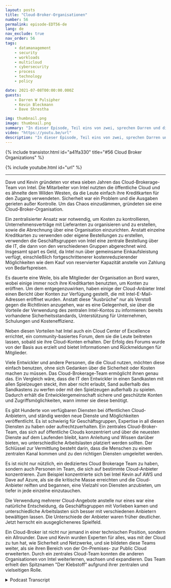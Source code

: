 ```yaml
---
layout: posts
title: "Cloud-Broker-Organisationen"
number: 56
permalink: episode-EDT56-de
lang: de
nav_exclude: true
nav_order: 56
tags:
    - datamanagement
    - security
    - workloads
    - multicloud
    - cybersecurity
    - process
    - technology
    - policy

date: 2021-07-08T00:00:00.000Z
guests:
    - Darren W Pulsipher
    - Kevin Bleckmann
    - Dave Shrestha

img: thumbnail.png
image: thumbnail.png
summary: "In dieser Episode, Teil eins von zwei, sprechen Darren und die Intel Cloud Solution Architects Dave Shrestha und Kevin Bleckman über die Bedeutung einer Cloud-Broker-Organisation. Dave und Kevin gründeten vor etwa sieben Jahren das Cloud-Brokerage-Team von Intel. Die Mitarbeiter von Intel nutzten die öffentliche Cloud, und es war wie im Wilden Westen, in dem die Leute einfach ihre Kreditkarten für den Zugriff nutzen. Sicherheit war ein Problem und die Ausgaben gerieten außer Kontrolle. Um das Chaos einzudämmen, haben sie eine Cloud-Broker-Organisation geschaffen."
video: "https://youtu.be/url"
description: "In dieser Episode, Teil eins von zwei, sprechen Darren und die Intel Cloud Solution Architects Dave Shrestha und Kevin Bleckman über die Bedeutung einer Cloud-Broker-Organisation. Dave und Kevin gründeten vor etwa sieben Jahren das Cloud-Brokerage-Team von Intel. Die Mitarbeiter von Intel nutzten die öffentliche Cloud, und es war wie im Wilden Westen, in dem die Leute einfach ihre Kreditkarten für den Zugriff nutzen. Sicherheit war ein Problem und die Ausgaben gerieten außer Kontrolle. Um das Chaos einzudämmen, haben sie eine Cloud-Broker-Organisation geschaffen."
---
```


<div>
{% include transistor.html id="a41fa330" title="#56 Cloud Broker Organizations" %}

{% include youtube.html id="url" %}
</div>

---

Dave und Kevin gründeten vor etwa sieben Jahren das Cloud-Brokerage-Team von Intel. Die Mitarbeiter von Intel nutzten die öffentliche Cloud und es ähnelte dem Wilden Westen, da die Leute einfach ihre Kreditkarten für den Zugang verwendeten. Sicherheit war ein Problem und die Ausgaben gerieten außer Kontrolle. Um das Chaos einzudämmen, gründeten sie eine Cloud-Broker-Organisation.

Ein zentralisierter Ansatz war notwendig, um Kosten zu kontrollieren, Unternehmensverträge mit Lieferanten zu organisieren und zu erstellen, sowie die Abrechnung über eine Organisation einzurichten. Anstatt einzelne Kreditkarten zu verwenden oder eigene Bestellungen zu erstellen, verwenden die Geschäftsgruppen von Intel eine zentrale Bestellung über die IT, die dann von den verschiedenen Gruppen abgerechnet wird. Insgesamt spart es Geld, da Intel nun über gemeinsame Einkaufsleistung verfügt, einschließlich fortgeschrittenerer kostenreduzierender Möglichkeiten wie dem Kauf von reservierter Kapazität anstelle von Zahlung von Bedarfspreisen.

Es dauerte eine Weile, bis alle Mitglieder der Organisation an Bord waren, wobei einige immer noch ihre Kreditkarten benutzten, um Konten zu eröffnen. Um dem entgegenzuwirken, haben einige der Cloud-Anbieter Intel einen Bericht über Konten zur Verfügung gestellt, die mit Intel-E-Mail-Adressen eröffnet wurden. Anstatt diese "Ausbrüche" nur als Verstoß gegen die Richtlinien anzugehen, war es eine Gelegenheit, sie über die Vorteile der Verwendung des zentralen Intel-Kontos zu informieren: bereits vorhandene Sicherheitsstandards, Unterstützung für Unternehmen, Schulungen und Kosteneffizienz.

Neben diesen Vorteilen hat Intel auch ein Cloud Center of Excellence errichtet, ein community-basiertes Forum, dem sie die Leute beitreten lassen, sobald sie ihre Cloud-Konten erhalten. Der Erfolg des Forums wurde von der Basis aus erzielt und bietet Informationen und Rückmeldungen für Mitglieder.

Viele Entwickler und andere Personen, die die Cloud nutzen, möchten diese einfach benutzen, ohne sich Gedanken über die Sicherheit oder Kosten machen zu müssen. Das Cloud-Brokerage-Team ermöglicht ihnen genau das. Ein Vergleich wäre, dass die IT den Entwickler in einen Sandkasten mit allen Spielzeugen steckt, ihm aber nicht erlaubt, Sand außerhalb des Sandkastens zu werfen oder mit den Spielzeugen außerhalb zu spielen. Dadurch erhält die Entwicklergemeinschaft sichere und geschützte Konten und Zugriffsmöglichkeiten, wann immer sie diese benötigt.

Es gibt Hunderte von verfügbaren Diensten bei öffentlichen Cloud-Anbietern, und ständig werden neue Dienste und Möglichkeiten veröffentlicht. Es ist schwierig für Geschäftsgruppen, Expertise in all diesen Diensten zu haben oder aufrechtzuerhalten. Ein zentrales Cloud-Broker-Team, das sich auf öffentliche Clouds konzentriert und über die neuesten Dienste auf dem Laufenden bleibt, kann Anleitung und Wissen darüber bieten, wo unterschiedliche Arbeitslasten platziert werden sollten. Der Schlüssel zur Vermittlung besteht darin, dass die Menschen zu einem zentralen Kanal kommen und zu den richtigen Diensten umgeleitet werden.

Es ist nicht nur nützlich, ein dediziertes Cloud Brokerage Team zu haben, sondern auch Personen im Team, die sich auf bestimmte Cloud-Anbieter konzentrieren. Zum Beispiel konzentrierte sich bei Intel Kevin auf AWS und Dave auf Azure, als sie die kritische Masse erreichten und die Cloud-Anbieter reiften und begannen, eine Vielzahl von Diensten anzubieten, um tiefer in jede einzelne einzutauchen.

Die Verwendung mehrerer Cloud-Angebote anstelle nur eines war eine natürliche Entscheidung, da Geschäftsgruppen mit Vorlieben kamen und unterschiedliche Arbeitslasten sich besser mit verschiedenen Anbietern bewältigen lassen. Die Unterschiede der Anbieter waren früher deutlicher. Jetzt herrscht ein ausgeglicheneres Spielfeld.

Ein Cloud-Broker ist nicht nur jemand in einer technischen Position, sondern ein Allrounder. Dave und Kevin wurden Experten für alles, was mit der Cloud zu tun hat, wie Sicherheit und Netzwerke, und sie bildeten diese Teams weiter, als sie ihren Bereich von der On-Premises- zur Public Cloud erweiterten. Durch ein zentrales Cloud-Team konnten die anderen Organisationen von Intel weiterlernen, wachsen und expandieren. Das Team erhielt den Spitznamen "Der Klebstoff" aufgrund ihrer zentralen und vielseitigen Rolle.



<details>
<summary> Podcast Transcript </summary>

<p></p>

</details>

